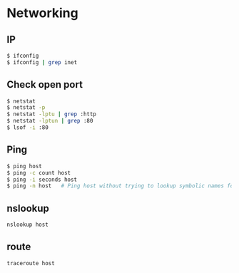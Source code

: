 # Networking

## IP
```sh
$ ifconfig
$ ifconfig | grep inet
```
## Check open port

```sh
$ netstat
$ netstat -p
$ netstat -lptu | grep :http
$ netstat -lptun | grep :80
$ lsof -i :80
```

## Ping
```sh
$ ping host
$ ping -c count host
$ ping -i seconds host
$ ping -n host   # Ping host without trying to lookup symbolic names for addresses.
```

## nslookup
```sh
nslookup host
```

## route
```sh
traceroute host
```
